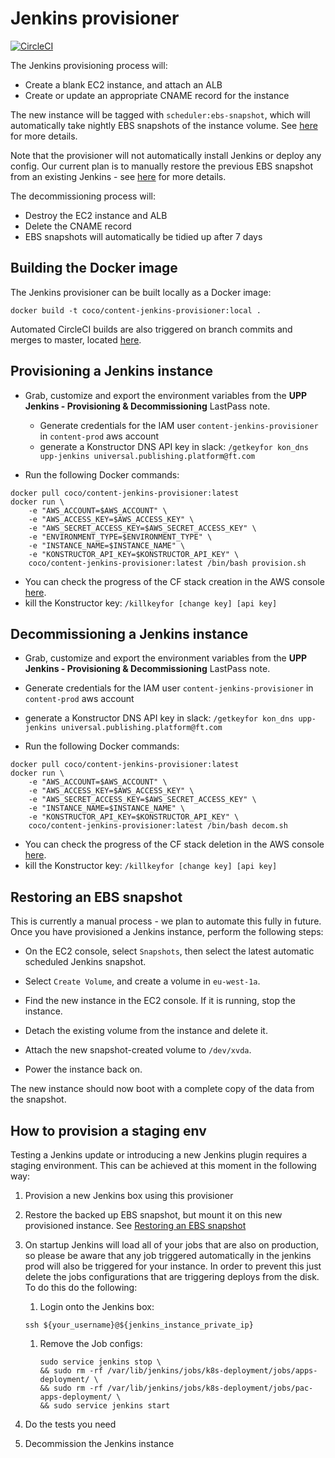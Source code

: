 # Jenkins provisioner

[![CircleCI](https://circleci.com/gh/Financial-Times/content-provisioners.svg?style=shield)](https://circleci.com/gh/Financial-Times/content-provisioners)

The Jenkins provisioning process will:

 * Create a blank EC2 instance, and attach an ALB
 * Create or update an appropriate CNAME record for the instance

The new instance will be tagged with `scheduler:ebs-snapshot`, which will automatically take nightly EBS snapshots of the instance volume. See [here](http://docs.aws.amazon.com/solutions/latest/ebs-snapshot-scheduler/overview.html) for more details.

Note that the provisioner will not automatically install Jenkins or deploy any config.
Our current plan is to manually restore the previous EBS snapshot from an existing Jenkins - see [here](https://github.com/Financial-Times/upp-provisioners/tree/master/content-jenkins-provisioner#restoring-an-ebs-snapshot) for more details.

The decommissioning process will:

 * Destroy the EC2 instance and ALB
 * Delete the CNAME record
 * EBS snapshots will automatically be tidied up after 7 days

## Building the Docker image
The Jenkins provisioner can be built locally as a Docker image:

`docker build -t coco/content-jenkins-provisioner:local .`

Automated CircleCI builds are also triggered on branch commits and merges to master, located [here](https://circleci.com/gh/Financial-Times/content-provisioners).

## Provisioning a Jenkins instance
- Grab, customize and export the environment variables from the **UPP Jenkins - Provisioning & Decommissioning** LastPass note.
  - Generate credentials for the IAM user `content-jenkins-provisioner` in `content-prod` aws account
  - generate a Konstructor DNS API key in slack: `/getkeyfor kon_dns upp-jenkins universal.publishing.platform@ft.com`

- Run the following Docker commands:
```
docker pull coco/content-jenkins-provisioner:latest
docker run \
    -e "AWS_ACCOUNT=$AWS_ACCOUNT" \
    -e "AWS_ACCESS_KEY=$AWS_ACCESS_KEY" \
    -e "AWS_SECRET_ACCESS_KEY=$AWS_SECRET_ACCESS_KEY" \
    -e "ENVIRONMENT_TYPE=$ENVIRONMENT_TYPE" \
    -e "INSTANCE_NAME=$INSTANCE_NAME" \
    -e "KONSTRUCTOR_API_KEY=$KONSTRUCTOR_API_KEY" \
    coco/content-jenkins-provisioner:latest /bin/bash provision.sh
```

- You can check the progress of the CF stack creation in the AWS console [here](https://eu-west-1.console.aws.amazon.com/cloudformation/home?region=eu-west-1#/stacks).
- kill the Konstructor key: `/killkeyfor [change key] [api key]`

## Decommissioning a Jenkins instance
- Grab, customize and export the environment variables from the **UPP Jenkins - Provisioning & Decommissioning** LastPass note.
- Generate credentials for the IAM user `content-jenkins-provisioner` in `content-prod` aws account
- generate a Konstructor DNS API key in slack: `/getkeyfor kon_dns upp-jenkins universal.publishing.platform@ft.com`

- Run the following Docker commands:
```
docker pull coco/content-jenkins-provisioner:latest
docker run \
    -e "AWS_ACCOUNT=$AWS_ACCOUNT" \
    -e "AWS_ACCESS_KEY=$AWS_ACCESS_KEY" \
    -e "AWS_SECRET_ACCESS_KEY=$AWS_SECRET_ACCESS_KEY" \
    -e "INSTANCE_NAME=$INSTANCE_NAME" \
    -e "KONSTRUCTOR_API_KEY=$KONSTRUCTOR_API_KEY" \
    coco/content-jenkins-provisioner:latest /bin/bash decom.sh
```

- You can check the progress of the CF stack deletion in the AWS console [here](https://eu-west-1.console.aws.amazon.com/cloudformation/home?region=eu-west-1#/stacks).
- kill the Konstructor key: `/killkeyfor [change key] [api key]`

## Restoring an EBS snapshot

This is currently a manual process - we plan to automate this fully in future.  
Once you have provisioned a Jenkins instance, perform the following steps:

- On the EC2 console, select `Snapshots`, then select the latest automatic scheduled Jenkins snapshot.

- Select `Create Volume`, and create a volume in `eu-west-1a`.

- Find the new instance in the EC2 console. If it is running, stop the instance.

- Detach the existing volume from the instance and delete it.

- Attach the new snapshot-created volume to `/dev/xvda`.

- Power the instance back on.

The new instance should now boot with a complete copy of the data from the snapshot.

## How to provision a staging env

Testing a Jenkins update or introducing a new Jenkins plugin requires a staging environment.
This can be achieved at this moment in the following way:

1. Provision a new Jenkins box using this provisioner
1. Restore the backed up EBS snapshot, but mount it on this new provisioned instance. See [Restoring an EBS snapshot](#restoring-an-ebs-snapshot)
1. On startup Jenkins will load all of your jobs that are also on production, so please be aware that any job triggered automatically in the jenkins prod will also be triggered for your instance.
   In order to prevent this just delete the jobs configurations that are triggering deploys from the disk. To do this do the following:

    1. Login onto the Jenkins box:

   `ssh ${your_username}@${jenkins_instance_private_ip}`

    1. Remove the Job configs:
       ```
       sudo service jenkins stop \
       && sudo rm -rf /var/lib/jenkins/jobs/k8s-deployment/jobs/apps-deployment/ \
       && sudo rm -rf /var/lib/jenkins/jobs/k8s-deployment/jobs/pac-apps-deployment/ \
       && sudo service jenkins start
       ```

1. Do the tests you need
1. Decommission the Jenkins instance
